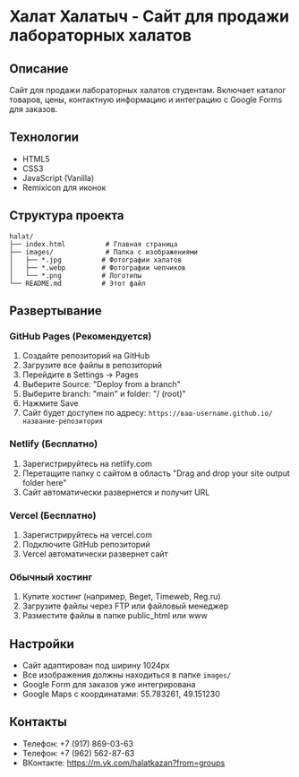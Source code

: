 # Халат Халатыч - Сайт для продажи лабораторных халатов

## Описание
Сайт для продажи лабораторных халатов студентам. Включает каталог товаров, цены, контактную информацию и интеграцию с Google Forms для заказов.

## Технологии
- HTML5
- CSS3
- JavaScript (Vanilla)
- Remixicon для иконок

## Структура проекта
```
halat/
├── index.html          # Главная страница
├── images/             # Папка с изображениями
│   ├── *.jpg          # Фотографии халатов
│   ├── *.webp         # Фотографии чепчиков
│   └── *.png          # Логотипы
└── README.md          # Этот файл
```

## Развертывание

### GitHub Pages (Рекомендуется)
1. Создайте репозиторий на GitHub
2. Загрузите все файлы в репозиторий
3. Перейдите в Settings → Pages
4. Выберите Source: "Deploy from a branch"
5. Выберите branch: "main" и folder: "/ (root)"
6. Нажмите Save
7. Сайт будет доступен по адресу: `https://ваш-username.github.io/название-репозитория`

### Netlify (Бесплатно)
1. Зарегистрируйтесь на netlify.com
2. Перетащите папку с сайтом в область "Drag and drop your site output folder here"
3. Сайт автоматически развернется и получит URL

### Vercel (Бесплатно)
1. Зарегистрируйтесь на vercel.com
2. Подключите GitHub репозиторий
3. Vercel автоматически развернет сайт

### Обычный хостинг
1. Купите хостинг (например, Beget, Timeweb, Reg.ru)
2. Загрузите файлы через FTP или файловый менеджер
3. Разместите файлы в папке public_html или www

## Настройки
- Сайт адаптирован под ширину 1024px
- Все изображения должны находиться в папке `images/`
- Google Form для заказов уже интегрирована
- Google Maps с координатами: 55.783261, 49.151230

## Контакты
- Телефон: +7 (917) 869-03-63
- Телефон: +7 (962) 562-87-63
- ВКонтакте: https://m.vk.com/halatkazan?from=groups
